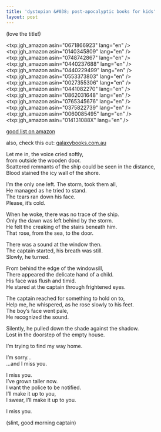 ```yaml
---
title: 'dystopian &#038; post-apocalyptic books for kids'
layout: post
---
```


(love the title!)

<txp:jgh_amazon asin="0671866923" lang="en" />  
<txp:jgh_amazon asin="0140345809" lang="en" />  
<txp:jgh_amazon asin="0748742867" lang="en" />  
<txp:jgh_amazon asin="0440237688" lang="en" />  
<txp:jgh_amazon asin="0440229499" lang="en" />  
<txp:jgh_amazon asin="0553373803" lang="en" />  
<txp:jgh_amazon asin="0027355306" lang="en" />  
<txp:jgh_amazon asin="0441082270" lang="en" />  
<txp:jgh_amazon asin="0862031648" lang="en" />  
<txp:jgh_amazon asin="0765345676" lang="en" />  
<txp:jgh_amazon asin="0375822739" lang="en" />  
<txp:jgh_amazon asin="0060085495" lang="en" />  
<txp:jgh_amazon asin="014131088X" lang="en" />

[good list on amazon][1]

also, check this out: [galaxybooks.com.au][2]

Let me in, the voice cried softly,  
from outside the wooden door.  
Scattered remnants of the ship could be seen in the distance,  
Blood stained the icy wall of the shore.

I&#8217;m the only one left. The storm, took them all,  
He managed as he tried to stand.  
The tears ran down his face.  
Please, it&#8217;s cold.

When he woke, there was no trace of the ship.  
Only the dawn was left behind by the storm.  
He felt the creaking of the stairs beneath him.  
That rose, from the sea, to the door.

There was a sound at the window then.  
The captain started, his breath was still.  
Slowly, he turned.

From behind the edge of the windowsill,  
There appeared the delicate hand of a child.  
His face was flush and timid.  
He stared at the captain through frightened eyes.

The captain reached for something to hold on to,  
Help me, he whispered, as he rose slowly to his feet.  
The boy&#8217;s face went pale,  
He recognized the sound.

Silently, he pulled down the shade against the shadow.  
Lost in the doorstep of the empty house.

I&#8217;m trying to find my way home.

I&#8217;m sorry&#8230;  
&#8230;and I miss you.

I miss you.  
I&#8217;ve grown taller now.  
I want the police to be notified.  
I&#8217;ll make it up to you,  
I swear, I&#8217;ll make it up to you.

I miss you.

(slint, good morning captain)

 [1]: http://www.amazon.com/exec/obidos/tg/guides/guide-display/-/1A2QGMJU2GWX0/ref=cm_bg_lm/104-0724313-7215906
 [2]: http://www.galaxybooks.com.au/categories/01/10/86/